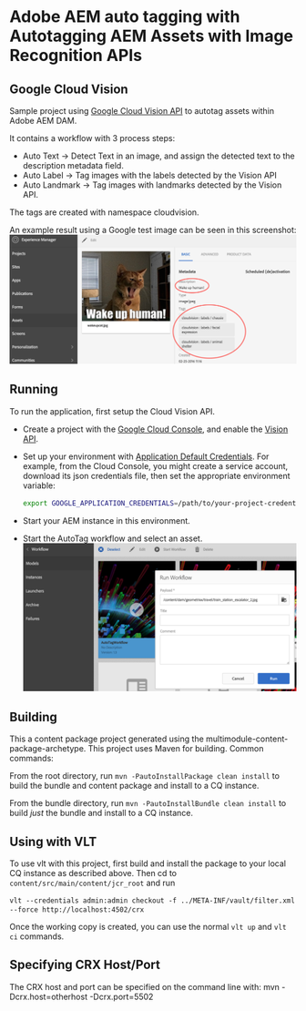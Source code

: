 Adobe AEM auto tagging with Autotagging AEM Assets with Image Recognition APIs
========

Google Cloud Vision
------------------
Sample project using [Google Cloud Vision API](https://cloud.google.com/vision/docs/)  to autotag assets within Adobe AEM DAM. 

It contains a workflow with 3 process steps:
- Auto Text -> Detect Text in an image, and assign the detected text to the description metadata field.
- Auto Label -> Tag images with the labels detected by the Vision API
- Auto Landmark -> Tag images with landmarks detected by the Vision API.

The tags are created with namespace cloudvision. 

An example result using a Google test image can be seen in this screenshot:
![autotag result](screenshot1.png)


Running
--------
To run the application, first setup the Cloud Vision API.
* Create a project with the [Google Cloud Console](https://console.cloud.google.com), and enable
  the [Vision API](https://console.cloud.google.com/apis/api/vision.googleapis.com/overview?project=_).
* Set up your environment with [Application Default Credentials](https://cloud.google.com/docs/authentication#developer_workflow). For
    example, from the Cloud Console, you might create a service account,
    download its json credentials file, then set the appropriate environment
    variable:

    ```bash
    export GOOGLE_APPLICATION_CREDENTIALS=/path/to/your-project-credentials.json
    ```
    
* Start your AEM instance in this environment.
* Start the AutoTag workflow and select an asset.
  ![workflow start](screenshot2.png)


Building
--------

This a content package project generated using the multimodule-content-package-archetype. This project uses Maven for building. Common commands:

From the root directory, run ``mvn -PautoInstallPackage clean install`` to build the bundle and content package and install to a CQ instance.

From the bundle directory, run ``mvn -PautoInstallBundle clean install`` to build *just* the bundle and install to a CQ instance.

Using with VLT
--------------

To use vlt with this project, first build and install the package to your local CQ instance as described above. Then cd to `content/src/main/content/jcr_root` and run

    vlt --credentials admin:admin checkout -f ../META-INF/vault/filter.xml --force http://localhost:4502/crx

Once the working copy is created, you can use the normal ``vlt up`` and ``vlt ci`` commands.

Specifying CRX Host/Port
------------------------

The CRX host and port can be specified on the command line with:
mvn -Dcrx.host=otherhost -Dcrx.port=5502 <goals>


